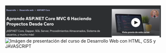 ![Imágen de presentación del curso de Desarrollo Web con HTML, CSS y JAVASCRIPT](https://github.com/VuitBlack/Curso-.NET/blob/main/Images/Cabecera.png)
![Imágen de presentación del curso de Desarrollo Web con HTML, CSS y JAVASCRIPT](https://github.com/VuitBlack/Curso-.NET/blob/main/Images/Indice.png)
